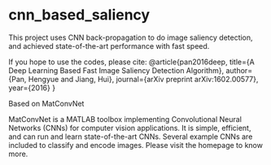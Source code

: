 # cnn_based_saliency
This project uses CNN back-propagation to do image saliency detection, and achieved state-of-the-art performance with fast speed.

If you hope to use the codes, please cite:
@article{pan2016deep,
  title={A Deep Learning Based Fast Image Saliency Detection Algorithm},
  author={Pan, Hengyue and Jiang, Hui},
  journal={arXiv preprint arXiv:1602.00577},
  year={2016}
}

Based on MatConvNet

MatConvNet is a MATLAB toolbox implementing Convolutional Neural Networks (CNNs) for computer vision applications. It is simple, efficient, and can run and learn state-of-the-art CNNs. Several example CNNs are included to classify and encode images. Please visit the homepage to know more.

